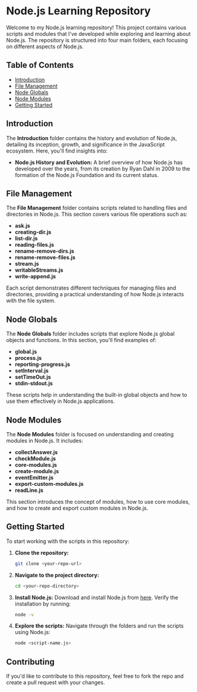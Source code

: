 # Node.js Learning Repository

Welcome to my Node.js learning repository! This project contains various scripts and modules that I've developed while exploring and learning about Node.js. The repository is structured into four main folders, each focusing on different aspects of Node.js.

## Table of Contents
- [Introduction](#introduction)
- [File Management](#file-management)
- [Node Globals](#node-globals)
- [Node Modules](#node-modules)
- [Getting Started](#getting-started)

## Introduction
The **Introduction** folder contains the history and evolution of Node.js, detailing its inception, growth, and significance in the JavaScript ecosystem. Here, you'll find insights into:
- **Node.js History and Evolution:** A brief overview of how Node.js has developed over the years, from its creation by Ryan Dahl in 2009 to the formation of the Node.js Foundation and its current status.

## File Management
The **File Management** folder contains scripts related to handling files and directories in Node.js. This section covers various file operations such as:
- **ask.js**
- **creating-dir.js**
- **list-dir.js**
- **reading-files.js**
- **rename-remove-dirs.js**
- **rename-remove-files.js**
- **stream.js**
- **writableStreams.js**
- **write-append.js**

Each script demonstrates different techniques for managing files and directories, providing a practical understanding of how Node.js interacts with the file system.

## Node Globals
The **Node Globals** folder includes scripts that explore Node.js global objects and functions. In this section, you'll find examples of:
- **global.js**
- **process.js**
- **reporting-progress.js**
- **setInterval.js**
- **setTimeOut.js**
- **stdin-stdout.js**

These scripts help in understanding the built-in global objects and how to use them effectively in Node.js applications.

## Node Modules
The **Node Modules** folder is focused on understanding and creating modules in Node.js. It includes:
- **collectAnswer.js**
- **checkModule.js**
- **core-modules.js**
- **create-module.js**
- **eventEmitter.js**
- **export-custom-modules.js**
- **readLine.js**

This section introduces the concept of modules, how to use core modules, and how to create and export custom modules in Node.js.

## Getting Started
To start working with the scripts in this repository:

1. **Clone the repository:**
    ```bash
    git clone <your-repo-url>
    ```
2. **Navigate to the project directory:**
    ```bash
    cd <your-repo-directory>
    ```
3. **Install Node.js:**
    Download and install Node.js from [here](https://nodejs.org/). Verify the installation by running:
    ```bash
    node -v
    ```
4. **Explore the scripts:**
    Navigate through the folders and run the scripts using Node.js:
    ```bash
    node <script-name.js>
    ```

## Contributing
If you'd like to contribute to this repository, feel free to fork the repo and create a pull request with your changes.
